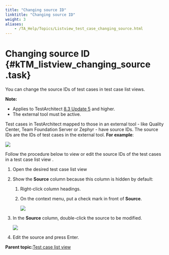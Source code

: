 ```yaml
--- 
title: "Changing source ID"
linktitle: "Changing source ID"
weight: 3
aliases: 
    - /TA_Help/Topics/Listview_test_case_changing_source.html
---
```

# Changing source ID {#kTM_listview_changing_source .task}

You can change the source IDs of test cases in test case list views.

**Note:**

-   Applies to TestArchitect [8.3 Update 5](../../TA_ReleaseNotes/DITA_source/Whats_New_8.3_update_5.html) and higher.
-   The external tool must be active.

Test cases in TestArchitect mapped to those in an external tool - like Quality Center, Team Foundation Server or Zephyr - have source IDs. The source IDs are the IDs of test cases in the external tool. **For example**:

![](../Images/External_tool_mapping_test_case_ID.png)

Follow the procedure below to view or edit the source IDs of the test cases in a test case list view .

1.  Open the desired test case list view

2.  Show the **Source** column because this column is hidden by default:

    1.  Right-click column headings.

    2.  On the context menu, put a check mark in front of **Source**.

        ![](../Images/Test_case_listview_show_source_column.png)

3.  In the **Source** column, double-click the source to be modified.

    ![](../Images/Test_case_listview_source.png)

4.  Edit the source and press Enter.


**Parent topic:**[Test case list view](../../TA_Help/Topics/Listview_test_case.html)

